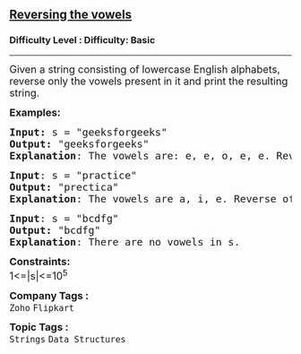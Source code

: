 <h2><a href="https://www.geeksforgeeks.org/problems/reversing-the-vowels5304/1?page=2&category=Strings&company=Amazon,Microsoft,Flipkart,Adobe&difficulty=Basic,Easy&sortBy=submissions">Reversing the vowels</a></h2><h3>Difficulty Level : Difficulty: Basic</h3><hr><div class="problems_problem_content__Xm_eO"><p><span style="font-size: 18px;">Given a string consisting of lowercase English alphabets, reverse only the vowels present in it and print the resulting string.</span></p>
<p><span style="font-size: 18px;"><strong>Examples:</strong></span></p>
<pre><span style="font-size: 18px;"><strong>Input: </strong>s = "geeksforgeeks"
<strong>Output:</strong> "geeksforgeeks"
<strong>Explanation</strong>: The vowels are: e, e, o, e, e. Reverse of these is also e, e, o, e, e.</span>
</pre>
<pre><span style="font-size: 18px;"><strong>Input</strong>: s = "practice"
<strong>Output:</strong> "prectica"
<strong>Explanation</strong>: The vowels are a, i, e. Reverse of these is e, i, a.</span>
</pre>
<pre><span style="font-size: 18px;"><strong>Input</strong>: s = "bcdfg"
<strong>Output:</strong> "bcdfg"
<strong>Explanation</strong>: There are no vowels in s.</span></pre>
<p><span style="font-size: 18px;"><strong>Constraints:</strong><br>1&lt;=|s|&lt;=10<sup>5</sup></span></p></div><p><span style=font-size:18px><strong>Company Tags : </strong><br><code>Zoho</code>&nbsp;<code>Flipkart</code>&nbsp;<br><p><span style=font-size:18px><strong>Topic Tags : </strong><br><code>Strings</code>&nbsp;<code>Data Structures</code>&nbsp;